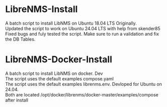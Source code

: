 # LibreNMS-Install
A batch script to install LibNMS on Ubuntu 18.04 LTS  Originally.</br>
Updated the script to work on Ubuntu 24.04 LTS with help from skender85<br>
Fixed bugs and fuly tested the script. Make sure to run a validation and fix the DB Tables.<br>

# LibreNMS-Docker-Install
A batch script to install LibNMS on docker. Dev</br>
The script uses the default examples compose.yaml</br>
The script uses the default examples librenms.env. Devloped for Ubuntu on 24.04. </br>
Both are located /opt/docker/librenms/docker-master/examples/compose after install</br>
